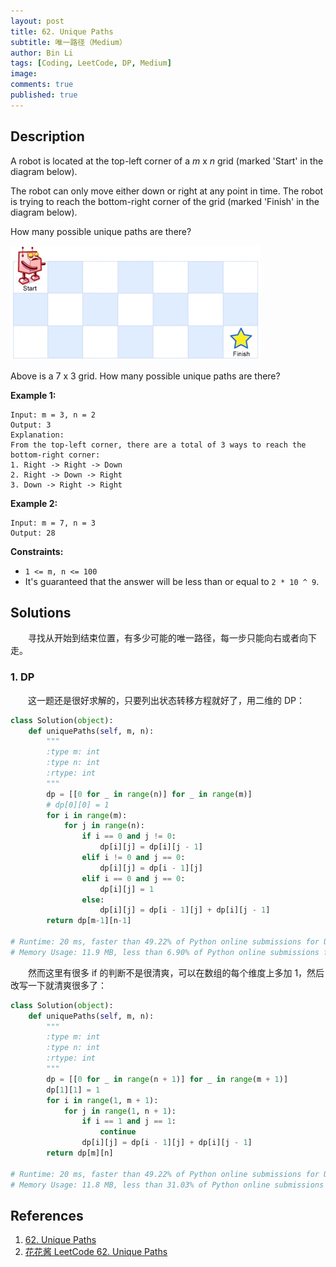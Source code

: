 ```yaml
---
layout: post
title: 62. Unique Paths
subtitle: 唯一路径（Medium）
author: Bin Li
tags: [Coding, LeetCode, DP, Medium]
image: 
comments: true
published: true
---
```


## Description

A robot is located at the top-left corner of a *m* x *n* grid (marked 'Start' in the diagram below).

The robot can only move either down or right at any point in time. The robot is trying to reach the bottom-right corner of the grid (marked 'Finish' in the diagram below).

How many possible unique paths are there?

![](/img/media/15668161183071.jpg)

Above is a 7 x 3 grid. How many possible unique paths are there?

 

**Example 1:**

```
Input: m = 3, n = 2
Output: 3
Explanation:
From the top-left corner, there are a total of 3 ways to reach the bottom-right corner:
1. Right -> Right -> Down
2. Right -> Down -> Right
3. Down -> Right -> Right
```

**Example 2:**

```
Input: m = 7, n = 3
Output: 28
```

 

**Constraints:**

- `1 <= m, n <= 100`
- It's guaranteed that the answer will be less than or equal to `2 * 10 ^ 9`.

## Solutions
　　寻找从开始到结束位置，有多少可能的唯一路径，每一步只能向右或者向下走。

### 1. DP
　　这一题还是很好求解的，只要列出状态转移方程就好了，用二维的 DP：

```python
class Solution(object):
    def uniquePaths(self, m, n):
        """
        :type m: int
        :type n: int
        :rtype: int
        """
        dp = [[0 for _ in range(n)] for _ in range(m)]
        # dp[0][0] = 1
        for i in range(m):
            for j in range(n):
                if i == 0 and j != 0:
                    dp[i][j] = dp[i][j - 1]
                elif i != 0 and j == 0:
                    dp[i][j] = dp[i - 1][j]
                elif i == 0 and j == 0:
                    dp[i][j] = 1
                else:
                    dp[i][j] = dp[i - 1][j] + dp[i][j - 1]
        return dp[m-1][n-1]

# Runtime: 20 ms, faster than 49.22% of Python online submissions for Unique Paths.
# Memory Usage: 11.9 MB, less than 6.90% of Python online submissions for Unique Paths.
```

　　然而这里有很多 if 的判断不是很清爽，可以在数组的每个维度上多加 1，然后改写一下就清爽很多了：

```python
class Solution(object):
    def uniquePaths(self, m, n):
        """
        :type m: int
        :type n: int
        :rtype: int
        """
        dp = [[0 for _ in range(n + 1)] for _ in range(m + 1)]
        dp[1][1] = 1
        for i in range(1, m + 1):
            for j in range(1, n + 1):
                if i == 1 and j == 1:
                    continue
                dp[i][j] = dp[i - 1][j] + dp[i][j - 1]
        return dp[m][n]

# Runtime: 20 ms, faster than 49.22% of Python online submissions for Unique Paths.
# Memory Usage: 11.8 MB, less than 31.03% of Python online submissions for Unique Paths.
```

## References
1. [62. Unique Paths](https://leetcode.com/problems/unique-paths/)
2. [花花酱 LeetCode 62. Unique Paths](https://www.youtube.com/watch?v=fmpP5Ll0Azc)
